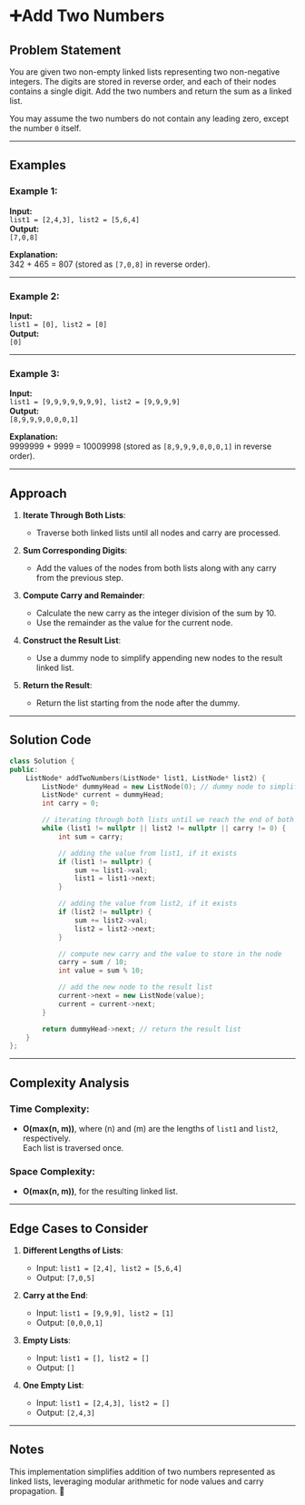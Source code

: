 # ➕Add Two Numbers

## Problem Statement

You are given two non-empty linked lists representing two non-negative integers. The digits are stored in reverse order, and each of their nodes contains a single digit. Add the two numbers and return the sum as a linked list.

You may assume the two numbers do not contain any leading zero, except the number `0` itself.

---

## Examples

### Example 1:
**Input:**  
`list1 = [2,4,3], list2 = [5,6,4]`  
**Output:**  
`[7,0,8]`  

**Explanation:**  
342 + 465 = 807 (stored as `[7,0,8]` in reverse order).

---

### Example 2:
**Input:**  
`list1 = [0], list2 = [0]`  
**Output:**  
`[0]`  

---

### Example 3:
**Input:**  
`list1 = [9,9,9,9,9,9,9], list2 = [9,9,9,9]`  
**Output:**  
`[8,9,9,9,0,0,0,1]`  

**Explanation:**  
9999999 + 9999 = 10009998 (stored as `[8,9,9,9,0,0,0,1]` in reverse order).

---

## Approach

1. **Iterate Through Both Lists**:
   - Traverse both linked lists until all nodes and carry are processed.

2. **Sum Corresponding Digits**:
   - Add the values of the nodes from both lists along with any carry from the previous step.

3. **Compute Carry and Remainder**:
   - Calculate the new carry as the integer division of the sum by 10.
   - Use the remainder as the value for the current node.

4. **Construct the Result List**:
   - Use a dummy node to simplify appending new nodes to the result linked list.

5. **Return the Result**:
   - Return the list starting from the node after the dummy.

---

## Solution Code

```cpp
class Solution {
public:
    ListNode* addTwoNumbers(ListNode* list1, ListNode* list2) {
        ListNode* dummyHead = new ListNode(0); // dummy node to simplify code
        ListNode* current = dummyHead;
        int carry = 0;

        // iterating through both lists until we reach the end of both
        while (list1 != nullptr || list2 != nullptr || carry != 0) {
            int sum = carry;

            // adding the value from list1, if it exists
            if (list1 != nullptr) {
                sum += list1->val;
                list1 = list1->next;
            }

            // adding the value from list2, if it exists
            if (list2 != nullptr) {
                sum += list2->val;
                list2 = list2->next;
            }

            // compute new carry and the value to store in the node
            carry = sum / 10;
            int value = sum % 10;

            // add the new node to the result list
            current->next = new ListNode(value);
            current = current->next;
        }

        return dummyHead->next; // return the result list
    }
};
```

---

## Complexity Analysis

### Time Complexity:
- **O(max(n, m))**, where \(n\) and \(m\) are the lengths of `list1` and `list2`, respectively.  
  Each list is traversed once.

### Space Complexity:
- **O(max(n, m))**, for the resulting linked list.

---

## Edge Cases to Consider

1. **Different Lengths of Lists**:
   - Input: `list1 = [2,4], list2 = [5,6,4]`  
   - Output: `[7,0,5]`  

2. **Carry at the End**:
   - Input: `list1 = [9,9,9], list2 = [1]`  
   - Output: `[0,0,0,1]`  

3. **Empty Lists**:
   - Input: `list1 = [], list2 = []`  
   - Output: `[]`  

4. **One Empty List**:
   - Input: `list1 = [2,4,3], list2 = []`  
   - Output: `[2,4,3]`  

---

## Notes

This implementation simplifies addition of two numbers represented as linked lists, leveraging modular arithmetic for node values and carry propagation. 🚀
